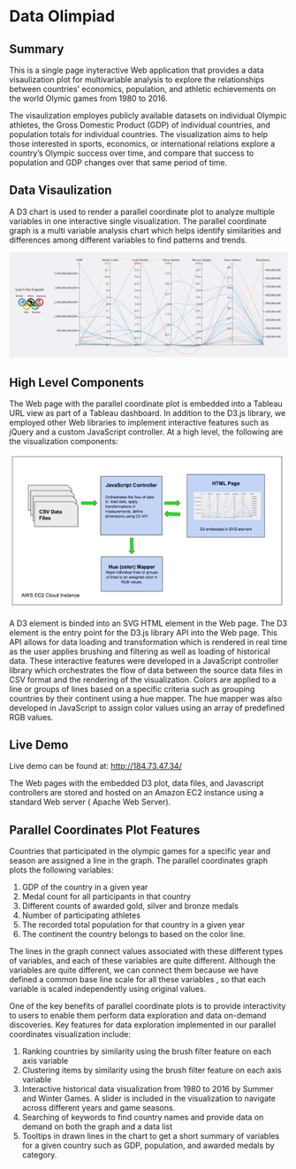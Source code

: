 # Data Olimpiad

## Summary

This is a single page inyteractive Web application that provides a data visaulization plot for multivariable analysis to explore the relationships between countries' economics, population, and athletic echievements on the world Olymic games from 1980 to 2016. 

The visaulization employes publicly available datasets on individual Olympic athletes, the Gross Domestic Product (GDP) of individual countries, and population totals for individual countries. The visualization aims to help those interested in sports, economics, or international relations explore a country’s Olympic success over time, and compare that success to population and GDP changes over that same period of time.

## Data Visaulization 

A D3 chart is used to render a  parallel coordinate plot to analyze multiple variables in one interactive single visualization. The parallel coordinate graph is a multi variable analysis chart which helps identify similarities and differences among different variables to find patterns and trends. 

![Screenshot](PCChartScreenShot.PNG)

## High Level Components

The Web page with the parallel coordinate plot is embedded into a Tableau URL view as part of a Tableau dashboard. In addition to the D3.js library, we employed other Web libraries to implement interactive features such as jQuery and a custom JavaScript controller. At a high level, the following are the visualization components:

![Screenshot](PCComponents.png)

A D3 element is binded into an SVG HTML element in the Web page. The D3 element is the entry point for the D3.js library API into the Web page. This API allows for data loading and transformation which is rendered in real time as the user applies brushing and filtering as well as loading of historical data. These interactive features were developed in a JavaScript controller library which orchestrates the flow of data between the source data files in CSV format and the rendering of the visualization. Colors are applied to a line or groups of lines based on a specific criteria such as grouping countries by their continent using a hue mapper. The hue mapper was also developed in JavaScript to assign color values using an array of predefined RGB values. 


## Live Demo

Live demo can be found at: http://184.73.47.34/

The Web pages with the embedded D3 plot, data files, and Javascript controllers are stored and hosted on an Amazon EC2 instance using a standard Web server ( Apache Web Server).

## Parallel Coordinates Plot Features

Countries that participated in the olympic games for a specific year and season are assigned a line in the graph. The parallel coordinates graph plots the following variables:

1. GDP of the country in a given year
2. Medal count for all participants in that country
3. Different counts of awarded gold, silver and bronze medals
4. Number of participating athletes
5. The recorded total population for that country in a given year
6. The continent the country belongs to based on the color line.

The lines in the graph connect values associated with these different types of variables, and each of these variables are quite different. Although the variables are quite different, we can connect them because we have defined a common base line scale for all these variables , so that each variable is scaled independently using original values.

One of the key benefits of parallel coordinate plots is to provide interactivity to users to enable them perform data exploration and data on-demand discoveries. Key features for data exploration implemented in our parallel coordinates visualization include:

1. Ranking countries by similarity using the brush filter feature on each axis variable
2. Clustering items by similarity using the brush filter feature on each axis variable
3. Interactive historical data visualization from 1980 to 2016 by Summer and Winter Games.
A slider is included in the visualization to navigate across different years and game seasons.
4. Searching of keywords to find country names and provide data on demand on both the graph and a data list
5. Tooltips in drawn lines in the chart to get a short summary of variables for a given country such as GDP, population, and awarded medals by category.








